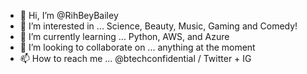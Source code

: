 - 👋 Hi, I’m @RihBeyBailey
- 👀 I’m interested in ... Science, Beauty, Music, Gaming and Comedy!
- 🌱 I’m currently learning ... Python, AWS, and Azure
- 💞️ I’m looking to collaborate on ... anything at the moment
- 📫 How to reach me ... @btechconfidential / Twitter + IG

<!---
RihBeyBailey/RihBeyBailey is a ✨ special ✨ repository because its `README.md` (this file) appears on your GitHub profile.
You can click the Preview link to take a look at your changes.
--->
